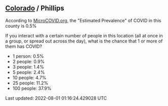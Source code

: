 
## [Colorado](/united-states/colorado) / Phillips

According to [MicroCOVID.org](http://microcovid.org),
the "Estimated Prevalence" of COVID in this county is 0.5%

If you interact with a certain number of people in this location
(all at once in a group, or spread out across the day), what is the chance that
1 or more of them has COVID?

- 1 person: 0.5%
- 2 people: 0.9%
- 3 people: 1.4%
- 5 people: 2.4%
- 10 people: 4.7%
- 25 people: 11.2%
- 100 people: 37.9%

Last updated: 2022-08-01 01:16:24.429028 UTC
